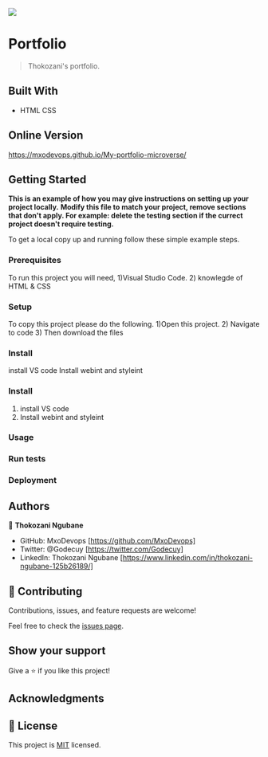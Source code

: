 ![](https://img.shields.io/badge/Microverse-blueviolet)

# Portfolio

> Thokozani's portfolio.


## Built With

- HTML CSS


## Online Version

https://mxodevops.github.io/My-portfolio-microverse/


## Getting Started

**This is an example of how you may give instructions on setting up your project locally.**
**Modify this file to match your project, remove sections that don't apply. For example: delete the testing section if the currect project doesn't require testing.**


To get a local copy up and running follow these simple example steps.

### Prerequisites
To run this project you will need, 1)Visual Studio Code. 2) knowlegde of HTML & CSS

### Setup
To copy this project please do the following. 1)Open this project. 2) Navigate to code 3) Then download the files



### Install
install VS code
Install webint and styleint


### Install
1) install VS code
2) Install webint and styleint


### Usage

### Run tests

### Deployment



## Authors

👤 **Thokozani Ngubane**

- GitHub: MxoDevops [https://github.com/MxoDevops]
- Twitter: @Godecuy [https://twitter.com/Godecuy]
- LinkedIn: Thokozani Ngubane [https://www.linkedin.com/in/thokozani-ngubane-125b26189/]

## 🤝 Contributing

Contributions, issues, and feature requests are welcome!

Feel free to check the [issues page](../../issues/).

## Show your support

Give a ⭐️ if you like this project!

## Acknowledgments

## 📝 License

This project is [MIT](./MIT.md) licensed.
